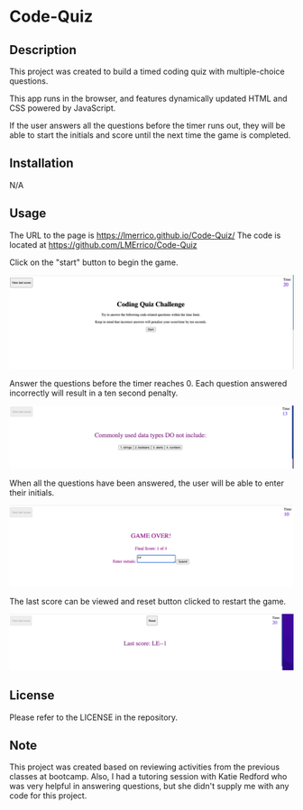 # Code-Quiz

## Description

This project was created to build a timed coding quiz with multiple-choice questions. 

This app runs in the browser, and features dynamically updated HTML and CSS powered by JavaScript.

If the user answers all the questions before the timer runs out, they will be able to start the initials and score until the next time the game is completed.

## Installation

N/A

## Usage

The URL to the page is https://lmerrico.github.io/Code-Quiz/
The code is located at https://github.com/LMErrico/Code-Quiz

Click on the "start" button to begin the game.

![Alt text](<assets/images/start game.png>)

Answer the questions before the timer reaches 0. Each question answered incorrectly will result in a ten second penalty.

![Alt text](assets/images/questions.png)

When all the questions have been answered, the user will be able to enter their initials.

![Alt text](<assets/images/initials and score.png>)

The last score can be viewed and reset button clicked to restart the game.

![Alt text](<assets/images/last score.png>)

## License

Please refer to the LICENSE in the repository.

## Note

This project was created based on reviewing activities from the previous classes at bootcamp. Also, I had a tutoring session with Katie Redford who was very helpful in answering questions, but she didn't supply me with any code for this project.


